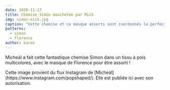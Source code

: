 ```yaml
---
date: 2020-11-27
title: Chemise Simon mouchetée par Mick
img: simon-mick.jpg
caption: "Cette chemise et ce masque assorti sont coordonnés la perfection"
patterns:
  - simon
  - florence
author: karen
---
```


Micheál a fait cette fantastique chemise Simon dans un tissu à pois multicolores, avec le masque de Florence pour être assorti !

<Note>
Cette image provient du flux Instagram de [Micheál](https://www.instagram.com/popshaped/). Elle est publiée ici avec son autorisation.
</Note>

